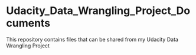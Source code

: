 # Udacity_Data_Wrangling_Project_Documents
This repository contains files that can be shared from my Udacity Data Wrangling Project
